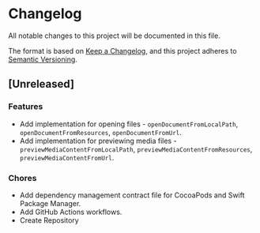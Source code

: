 # Changelog
All notable changes to this project will be documented in this file.

The format is based on [Keep a Changelog](https://keepachangelog.com/en/1.0.0/),
and this project adheres to [Semantic Versioning](https://semver.org/spec/v2.0.0.html).

## [Unreleased]

### Features
- Add implementation for opening files - `openDocumentFromLocalPath`, `openDocumentFromResources`, `openDocumentFromUrl`. 
- Add implementation for previewing media files - `previewMediaContentFromLocalPath`, `previewMediaContentFromResources`, `previewMediaContentFromUrl`.

### Chores
- Add dependency management contract file for CocoaPods and Swift Package Manager.
- Add GitHub Actions workflows.
- Create Repository
